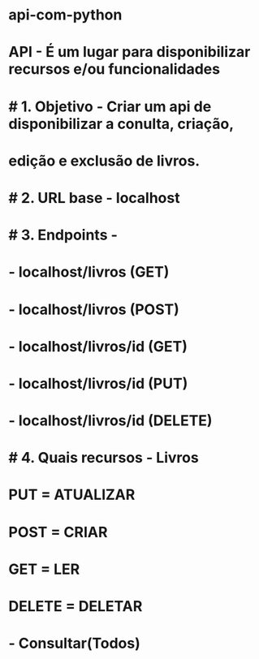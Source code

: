 # api-com-python

# API - É um lugar para disponibilizar recursos e/ou funcionalidades

# # 1. Objetivo - Criar um api de disponibilizar a conulta, criação,
# edição e exclusão de livros.
# # 2. URL base - localhost
# # 3. Endpoints - 
#     - localhost/livros (GET)
#     - localhost/livros (POST)
#     - localhost/livros/id (GET)
#     - localhost/livros/id (PUT)
#     - localhost/livros/id (DELETE) 
# # 4. Quais recursos - Livros

# PUT = ATUALIZAR
# POST = CRIAR
# GET = LER
# DELETE = DELETAR

# - Consultar(Todos)